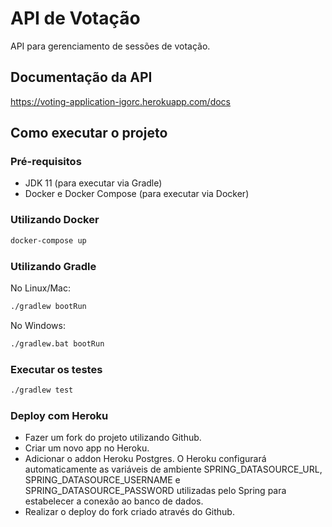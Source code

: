 # API de Votação
API para gerenciamento de sessões de votação.

## Documentação da API
https://voting-application-igorc.herokuapp.com/docs

## Como executar o projeto

### Pré-requisitos
- JDK 11 (para executar via Gradle)
- Docker e Docker Compose (para executar via Docker)

### Utilizando Docker
```sh
docker-compose up
```

### Utilizando Gradle
No Linux/Mac:
```sh
./gradlew bootRun
```
No Windows:
```sh
./gradlew.bat bootRun
```

### Executar os testes
```sh
./gradlew test
```

### Deploy com Heroku
- Fazer um fork do projeto utilizando Github.
- Criar um novo app no Heroku.
- Adicionar o addon Heroku Postgres. O Heroku configurará automaticamente as variáveis de ambiente SPRING_DATASOURCE_URL, SPRING_DATASOURCE_USERNAME e SPRING_DATASOURCE_PASSWORD utilizadas pelo Spring para estabelecer a conexão ao banco de dados.
- Realizar o deploy do fork criado através do Github.
